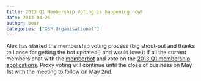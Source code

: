 ```yaml
---
title: 2013 Q1 Membership Voting is happening now!
date: 2013-04-25
author: bear
categories: ["XSF Organisational"]
---
```


Alex has started the membership voting process (big shout-out and thanks to Lance for getting the bot updated!) and would love it if all the current members chat with the [memberbot](%20xmpp:memberbot@xmpp.org) and vote on the [2013 Q1 membership applications](http://wiki.xmpp.org/web/Membership_Applications_Q1_2013).
Proxy voting will continue until the close of business on May 1st with the meeting to follow on May 2nd.
